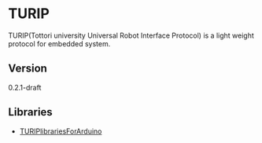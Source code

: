 # TURIP

TURIP(Tottori university Universal Robot Interface Protocol) is a light weight protocol for embedded system.

## Version

0.2.1-draft

## Libraries

* [TURIPlibrariesForArduino](https://github.com/turippj/TURIPlibrariesForArduino)
